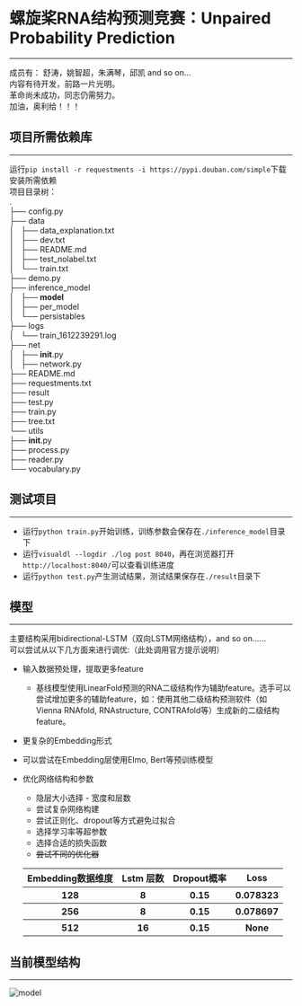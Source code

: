 # 螺旋桨RNA结构预测竞赛：Unpaired Probability Prediction  
***
成员有： 舒涛，姚智超，朱满琴，邱凯 and so on...  
内容有待开发，前路一片光明。  
革命尚未成功，同志仍需努力。  
加油，奥利给！！！

## 项目所需依赖库
***
运行`pip install -r requestments -i https://pypi.douban.com/simple`下载安装所需依赖  
项目目录树：  
.  
├── config.py  
├── data  
│   ├── data_explanation.txt  
│   ├── dev.txt  
│   ├── README.md  
│   ├── test_nolabel.txt  
│   └── train.txt  
├── demo.py  
├── inference_model  
│   ├── __model__  
│   ├── per_model  
│   └── persistables  
├── logs  
│   └── train_1612239291.log  
├── net  
│   ├── __init__.py  
│   ├── network.py  
├── README.md  
├── requestments.txt  
├── result  
├── test.py  
├── train.py  
├── tree.txt  
└── utils  
    ├── __init__.py  
    ├── process.py  
    ├── reader.py  
    └── vocabulary.py  

## 测试项目  
***
* 运行`python train.py`开始训练，训练参数会保存在`./inference_model`目录下  
* 运行`visualdl --logdir ./log post 8040`，再在浏览器打开`http://localhost:8040/`可以查看训练进度  
* 运行`python test.py`产生测试结果，测试结果保存在`./result`目录下  

## 模型
***
主要结构采用bidirectional-LSTM（双向LSTM网络结构），and so on......  
可以尝试从以下几方面来进行调优:（此处调用官方提示说明）  
* 输入数据预处理，提取更多feature
    * 基线模型使用LinearFold预测的RNA二级结构作为辅助feature。选手可以尝试增加更多的辅助feature，如：使用其他二级结构预测软件（如Vienna RNAfold, RNAstructure, CONTRAfold等）生成新的二级结构feature。
* 更复杂的Embedding形式
* 可以尝试在Embedding层使用Elmo, Bert等预训练模型
* 优化网络结构和参数
    * 隐层大小选择 - 宽度和层数
    * 尝试复杂网络构建
    * 尝试正则化、dropout等方式避免过拟合
    * 选择学习率等超参数
    * 选择合适的损失函数
    * ~~尝试不同的优化器~~

    <table>
        <thead>
            <tr>
                <th>Embedding数据维度</th>
                <th>Lstm 层数</th>
                <th>Dropout概率</th>
                <th>Loss</th>
            </tr>
        </thead>
        <tbody>
            <tr>
                <th>128</th>
                <th>8</th>
                <th>0.15</th>
                <th>0.078323</th>
            </tr>
            <tr>
                <th>256</th>
                <th>8</th>
                <th>0.15</th>
                <th>0.078697</th>
            </tr>
            <tr>
                <th>512</th>
                <th>16</th>
                <th>0.15</th>
                <th>None</th>
            </tr>
        </tbody>
    </table>


## 当前模型结构
***  
![model](https://github.com/NameLacker/RNA_Prediction/blob/master/result/__model__.svg)